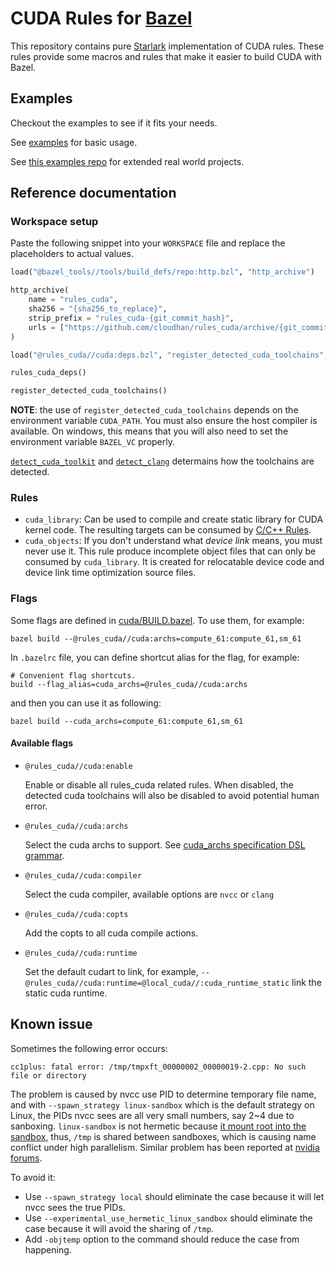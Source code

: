 # CUDA Rules for [Bazel](https://bazel.build)

This repository contains pure [Starlark](https://github.com/bazelbuild/starlark) implementation of CUDA rules. These
rules provide some macros and rules that make it easier to build CUDA with Bazel.

## Examples

Checkout the examples to see if it fits your needs.

See [examples](./examples) for basic usage.

See [this examples repo](https://github.com/cloudhan/rules_cuda_examples) for extended real world projects.

## Reference documentation

### Workspace setup

Paste the following snippet into your `WORKSPACE` file and replace the placeholders to actual values.

```py
load("@bazel_tools//tools/build_defs/repo:http.bzl", "http_archive")

http_archive(
    name = "rules_cuda",
    sha256 = "{sha256_to_replace}",
    strip_prefix = "rules_cuda-{git_commit_hash}",
    urls = ["https://github.com/cloudhan/rules_cuda/archive/{git_commit_hash}.tar.gz"],
)

load("@rules_cuda//cuda:deps.bzl", "register_detected_cuda_toolchains", "rules_cuda_deps")

rules_cuda_deps()

register_detected_cuda_toolchains()
```

**NOTE**: the use of `register_detected_cuda_toolchains` depends on the environment variable `CUDA_PATH`. You must also
ensure the host compiler is available. On windows, this means that you will also need to set the environment variable
`BAZEL_VC` properly.

[`detect_cuda_toolkit`](https://github.com/cloudhan/rules_cuda/blob/f534446357/cuda/private/repositories.bzl#L44-L57)
and [`detect_clang`](https://github.com/cloudhan/rules_cuda/blob/f534446357/cuda/private/repositories.bzl#L129-L143)
determains how the toolchains are detected.

### Rules

- `cuda_library`: Can be used to compile and create static library for CUDA kernel code. The resulting targets can be
  consumed by [C/C++ Rules](https://bazel.build/reference/be/c-cpp#rules).
- `cuda_objects`: If you don't understand what _device link_ means, you must never use it. This rule produce incomplete
  object files that can only be consumed by `cuda_library`. It is created for relocatable device code and device link
  time optimization source files.

### Flags

Some flags are defined in [cuda/BUILD.bazel](cuda/BUILD.bazel). To use them, for example:

```
bazel build --@rules_cuda//cuda:archs=compute_61:compute_61,sm_61
```

In `.bazelrc` file, you can define shortcut alias for the flag, for example:

```
# Convenient flag shortcuts.
build --flag_alias=cuda_archs=@rules_cuda//cuda:archs
```

and then you can use it as following:

```
bazel build --cuda_archs=compute_61:compute_61,sm_61
```

#### Available flags

- `@rules_cuda//cuda:enable`

  Enable or disable all rules_cuda related rules. When disabled, the detected cuda toolchains will also be disabled to avoid potential human error.

- `@rules_cuda//cuda:archs`

  Select the cuda archs to support. See [cuda_archs specification DSL grammar](https://github.com/cloudhan/rules_cuda/blob/f534446357/cuda/private/providers.bzl#L43-L65).

- `@rules_cuda//cuda:compiler`

  Select the cuda compiler, available options are `nvcc` or `clang`

- `@rules_cuda//cuda:copts`

  Add the copts to all cuda compile actions.

- `@rules_cuda//cuda:runtime`

  Set the default cudart to link, for example, `--@rules_cuda//cuda:runtime=@local_cuda//:cuda_runtime_static` link the static cuda runtime.

## Known issue

Sometimes the following error occurs:

```
cc1plus: fatal error: /tmp/tmpxft_00000002_00000019-2.cpp: No such file or directory
```

The problem is caused by nvcc use PID to determine temporary file name, and with `--spawn_strategy linux-sandbox` which is the default strategy on Linux, the PIDs nvcc sees are all very small numbers, say 2~4 due to sanboxing. `linux-sandbox` is not hermetic because [it mount root into the sandbox](https://docs.bazel.build/versions/main/command-line-reference.html#flag--experimental_use_hermetic_linux_sandbox), thus, `/tmp` is shared between sandboxes, which is causing name conflict under high parallelism. Similar problem has been reported at [nvidia forums](https://forums.developer.nvidia.com/t/avoid-generating-temp-files-in-tmp-while-nvcc-compiling/197657/10).

To avoid it:

- Use `--spawn_strategy local` should eliminate the case because it will let nvcc sees the true PIDs.
- Use `--experimental_use_hermetic_linux_sandbox` should eliminate the case because it will avoid the sharing of `/tmp`.
- Add `-objtemp` option to the command should reduce the case from happening.
